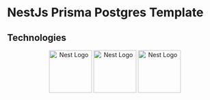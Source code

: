 # NestJs Prisma Postgres Template

## Technologies
<p align="center">

  <img src="https://nestjs.com/img/logo_text.svg" height="100" alt="Nest Logo" />
  <img src="https://cdn.worldvectorlogo.com/logos/prisma-2.svg" height="100" alt="Nest Logo" />
  <img src="https://upload.wikimedia.org/wikipedia/commons/thumb/2/29/Postgresql_elephant.svg/540px-Postgresql_elephant.svg.png?20080116191800" height="100" alt="Nest Logo" />
</p>
